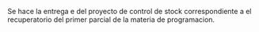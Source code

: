 Se hace la entrega e del proyecto de control de stock correspondiente a el recuperatorio del primer parcial de la materia de programacion.
